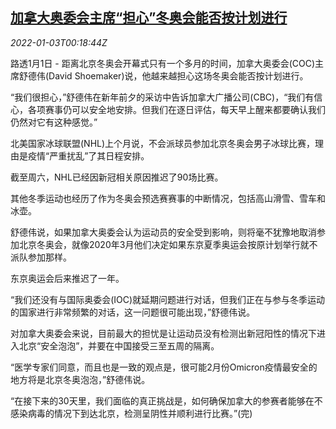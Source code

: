 <!--1641169862000-->
[加拿大奥委会主席“担心”冬奥会能否按计划进行](https://cn.reuters.com/article/ioc-canada-winter-olympics-0101-sat-idCNKBS2JD007)
------

<div><i>2022-01-03T00:18:44Z</i></div><p>路透1月1日 - 距离北京冬奥会开幕式只有一个多月的时间，加拿大奥委会(COC)主席舒德伟(David Shoemaker)说，他越来越担心这场冬奥会能否按计划进行。</p><p>“我们很担心，”舒德伟在新年前夕的采访中告诉加拿大广播公司(CBC)，“我们有信心，各项赛事仍可以安全地安排。但我们在逐日评估，每天早上醒来都要确认我们仍然对它有这种感觉。”</p><p>北美国家冰球联盟(NHL)上个月说，不会派球员参加北京冬奥会男子冰球比赛，理由是疫情“严重扰乱”了其日程安排。</p><p>截至周六，NHL已经因新冠相关原因推迟了90场比赛。</p><p>其他冬季运动也经历了作为冬奥会预选赛赛事的中断情况，包括高山滑雪、雪车和冰壶。</p><p>舒德伟说，如果加拿大奥委会认为运动员的安全受到影响，则将毫不犹豫地取消参加北京冬奥会，就像2020年3月他们决定如果东京夏季奥运会按原计划举行就不派队参加那样。</p><p>东京奥运会后来推迟了一年。</p><p>“我们还没有与国际奥委会(IOC)就延期问题进行对话，但我们正在与参与冬季运动的国家进行非常频繁的对话，这一问题很可能出现，”舒德伟说。</p><p>对加拿大奥委会来说，目前最大的担忧是让运动员没有检测出新冠阳性的情况下进入北京“安全泡泡”，并要在中国接受三至五周的隔离。</p><p>“医学专家们同意，而且也是一致的观点是，很可能2月份Omicron疫情最安全的地方将是北京冬奥泡泡，”舒德伟说。</p><p>“在接下来的30天里，我们面临的真正挑战是，如何确保加拿大的参赛者能够在不感染病毒的情况下到达北京，检测呈阴性并顺利进行比赛。”(完)</p>
